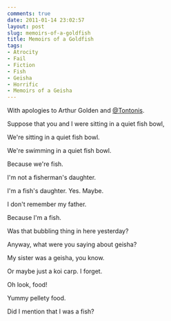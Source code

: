 ```yaml
---
comments: true
date: 2011-01-14 23:02:57
layout: post
slug: memoirs-of-a-goldfish
title: Memoirs of a Goldfish
tags:
- Atrocity
- Fail
- Fiction
- Fish
- Geisha
- Horrific
- Memoirs of a Geisha
---
```


<div class="notes"><p>With apologies to Arthur Golden and <a href="https://twitter.com/#!/Tontonis/status/25886026304061440">@Tontonis</a>.</p></div>
Suppose that you and I were sitting in a quiet fish bowl,

We're sitting in a quiet fish bowl.

We're swimming in a quiet fish bowl.

Because we're fish.

I'm not a fisherman's daughter.

I'm a fish's daughter.  Yes.  Maybe.

I don't remember my father.

Because I'm a fish.

Was that bubbling thing in here yesterday?

Anyway, what were you saying about geisha?

My sister was a geisha, you know.

Or maybe just a koi carp.  I forget.

Oh look, food!

Yummy pellety food.

Did I mention that I was a fish?
